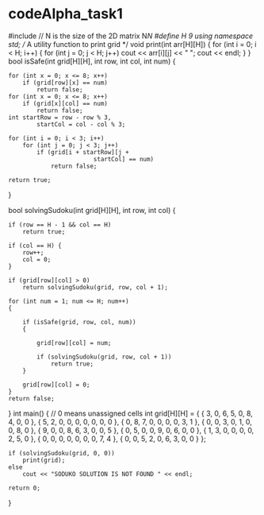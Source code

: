 # codeAlpha_task1
#include <iostream>
// N is the size of the 2D matrix N*N
#define H 9
using namespace std;
/* A utility function to print grid */
void print(int arr[H][H])
{
	for (int i = 0; i < H; i++) 
	{
		for (int j = 0; j < H; j++)
			cout << arr[i][j] << " ";
		cout << endl;
	}
}
bool isSafe(int grid[H][H], int row, 
					int col, int num)
{
	
	for (int x = 0; x <= 8; x++)
		if (grid[row][x] == num)
			return false;
	for (int x = 0; x <= 8; x++)
		if (grid[x][col] == num)
			return false;
	int startRow = row - row % 3, 
			startCol = col - col % 3;

	for (int i = 0; i < 3; i++)
		for (int j = 0; j < 3; j++)
			if (grid[i + startRow][j + 
							startCol] == num)
				return false;

	return true;
}

bool solvingSudoku(int grid[H][H], int row, int col)
{
	
	if (row == H - 1 && col == H)
		return true;

	if (col == H) {
		row++;
		col = 0;
	}

	if (grid[row][col] > 0)
		return solvingSudoku(grid, row, col + 1);

	for (int num = 1; num <= H; num++) 
	{

		if (isSafe(grid, row, col, num)) 
		{
			
			grid[row][col] = num;
		
			if (solvingSudoku(grid, row, col + 1))
				return true;
		}
	
		grid[row][col] = 0;
	}
	return false;
}
int main()
{
	// 0 means unassigned cells
	int grid[H][H] = { { 3, 0, 6, 5, 0, 8, 4, 0, 0 },
					{ 5, 2, 0, 0, 0, 0, 0, 0, 0 },
					{ 0, 8, 7, 0, 0, 0, 0, 3, 1 },
					{ 0, 0, 3, 0, 1, 0, 0, 8, 0 },
					{ 9, 0, 0, 8, 6, 3, 0, 0, 5 },
					{ 0, 5, 0, 0, 9, 0, 6, 0, 0 },
					{ 1, 3, 0, 0, 0, 0, 2, 5, 0 },
					{ 0, 0, 0, 0, 0, 0, 0, 7, 4 },
					{ 0, 0, 5, 2, 0, 6, 3, 0, 0 } };

	if (solvingSudoku(grid, 0, 0))
		print(grid);
	else
		cout << "SODUKO SOLUTION IS NOT FOUND " << endl;

	return 0;
}
